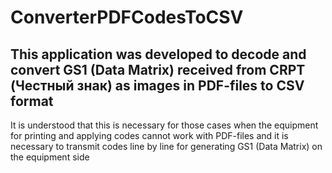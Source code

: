 # ConverterPDFCodesToCSV
This application was developed to decode and convert GS1 (Data Matrix) received from CRPT (Честный знак)
as images in PDF-files to CSV format
--------------------------------------------------------------------------------------------------------
It is understood that this is necessary for those cases when the equipment for printing and applying codes
cannot work with PDF-files and it is necessary to transmit codes line by line for generating GS1 (Data Matrix)
on the equipment side
 
